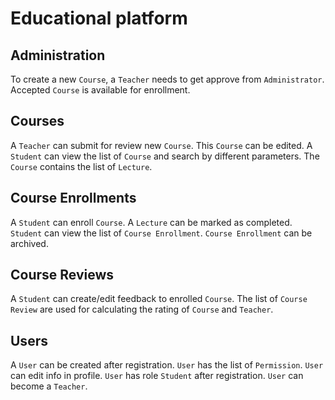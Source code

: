 # Educational platform

## Administration
To create a new `Course`, a `Teacher` needs to get approve from `Administrator`. Accepted `Course` is available for enrollment.

## Courses
A `Teacher` can submit for review new `Course`. This `Course` can be edited. A `Student` can view the list of `Course` and search by different parameters. The `Course` contains the list of `Lecture`.

## Course Enrollments
A `Student` can enroll `Course`. A `Lecture` can be marked as completed. `Student` can view the list of `Course Enrollment`. `Course Enrollment` can be archived.

## Course Reviews
A `Student` can create/edit feedback to enrolled `Course`. The list of `Course Review` are used for calculating the rating of `Course` and `Teacher`.

## Users
A `User` can be created after registration. `User` has the list of `Permission`. `User` can edit info in profile. `User` has role `Student` after registration. `User` can become a `Teacher`.
